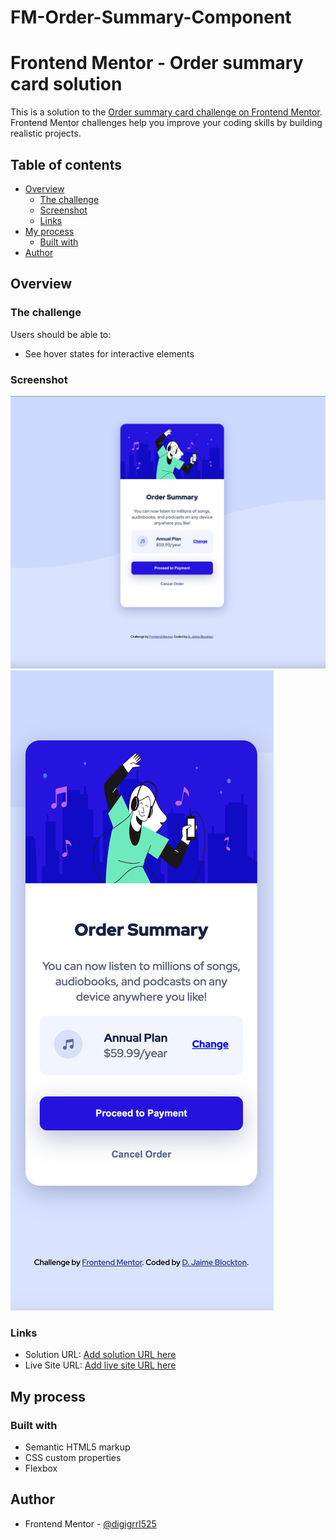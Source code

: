 # FM-Order-Summary-Component

# Frontend Mentor - Order summary card solution

This is a solution to the [Order summary card challenge on Frontend Mentor](https://www.frontendmentor.io/challenges/order-summary-component-QlPmajDUj). Frontend Mentor challenges help you improve your coding skills by building realistic projects. 

## Table of contents

- [Overview](#overview)
  - [The challenge](#the-challenge)
  - [Screenshot](#screenshot)
  - [Links](#links)
- [My process](#my-process)
  - [Built with](#built-with)
- [Author](#author)

## Overview

### The challenge

Users should be able to:

- See hover states for interactive elements

### Screenshot

![Desktop](/screenshots/desktop-blockton.png)
![Mobile](/screenshots/mobile-blockton.png)

### Links

- Solution URL: [Add solution URL here]([https://your-solution-url.com](https://www.frontendmentor.io/solutions/order-summary-component-using-html-css-and-flexbox-jDt36gp8FX))
- Live Site URL: [Add live site URL here](https://digigrrl525.github.io/FM-Order-Summary-Component/)

## My process

### Built with

- Semantic HTML5 markup
- CSS custom properties
- Flexbox


## Author
- Frontend Mentor - [@digigrrl525](https://www.frontendmentor.io/profile/yourusername)


[def]: ./screenshot.jpg

